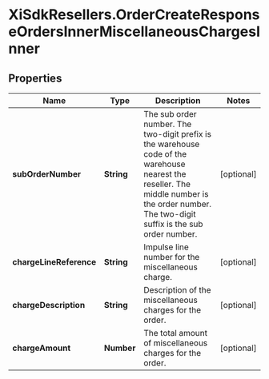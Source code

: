 # XiSdkResellers.OrderCreateResponseOrdersInnerMiscellaneousChargesInner

## Properties

Name | Type | Description | Notes
------------ | ------------- | ------------- | -------------
**subOrderNumber** | **String** | The sub order number. The two-digit prefix is the warehouse code of the warehouse nearest the reseller. The middle number is the order number. The two-digit suffix is the sub order number. | [optional] 
**chargeLineReference** | **String** | Impulse line number for the miscellaneous charge. | [optional] 
**chargeDescription** | **String** | Description of the miscellaneous charges for the order. | [optional] 
**chargeAmount** | **Number** | The total amount of miscellaneous charges for the order. | [optional] 


